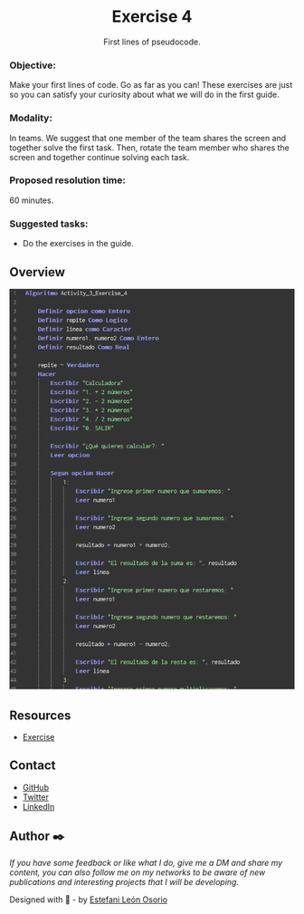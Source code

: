<h1 align="center">Exercise 4</h1>

<div align="center">
First lines of pseudocode.
</div>

<!-- OBJECTIVE -->

### Objective:

Make your first lines of code. Go as far as you can! These exercises are just so you can satisfy your curiosity about what we will do in the first guide.

<!-- MODALITY -->

### Modality:

In teams. We suggest that one member of the team shares the screen and together solve the first task. Then, rotate the team member who shares the screen and together continue solving each task.

<!-- PROPOSED RESOLUTION TIME -->

### Proposed resolution time:

60 minutes.

<!-- SUGGESTED TASKS -->

### Suggested tasks:

- Do the exercises in the guide.

<!-- OVERVIEW -->

## Overview

![screenshot](https://github.com/EstefaniLeon/Back-end-with-Java-Globant-University/blob/main/Class%201/Activity%203/Exercise%204/4.PNG)

<!-- RESOURCES -->

## Resources

- [Exercise](https://github.com/EstefaniLeon/Back-end-with-Java-Globant-University/blob/main/Class%201/Activity%203/Exercise%204/Activity_3_Exercise_4.psc)

<!-- CONTACT -->

## Contact

- [GitHub](https://github.com/EstefaniLeon)
- [Twitter](https://twitter.com/Esleos1)
- [LinkedIn](https://www.linkedin.com/in/estefani-leon-osorio-34a56a244/)

<!-- FOOTER -->

## Author ✒️

_If you have some feedback or like what I do, give me a DM and share my content, you can also follow me on my networks to be aware of new publications and interesting projects that I will be developing._

Designed with 💖 - by [Estefani León Osorio](https://github.com/EstefaniLeon)
